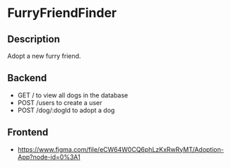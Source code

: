 # FurryFriendFinder

## Description
Adopt a new furry friend.

## Backend
- GET / to view all dogs in the database
- POST /users to create a user
- POST /dog/:dogId to adopt a dog

## Frontend
- https://www.figma.com/file/eCW64W0CQ6phLzKxRwRyMT/Adoption-App?node-id=0%3A1
